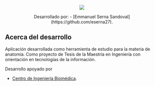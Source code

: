 <p align="center"><img src="https://www.uanl.mx/wp-content/uploads/2019/02/logotipo-UANL-1.png"></p>

<p align="center">
Desarrollado por:
- [Emmanuel Serna Sandoval](https://github.com/eserna27).
</p>

## Acerca del desarrollo

Aplicación desarrollada como herramienta de estudio para la materia de anatomía.
Como proyecto de Tesis de la Maestría en Ingeniería con orientación en tecnologías de la información.

Desarrollo apoyado por
- [Centro de Ingeniería Biomédica](http://www.medicina.uanl.mx/biomedica/).
